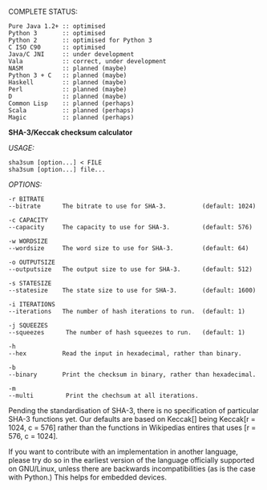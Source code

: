 COMPLETE STATUS:

    Pure Java 1.2+ :: optimised
    Python 3       :: optimised
    Python 2       :: optimised for Python 3
    C ISO C90      :: optimised
    Java/C JNI     :: under development
    Vala           :: correct, under development
    NASM           :: planned (maybe)
    Python 3 + C   :: planned (maybe)
    Haskell        :: planned (maybe)
    Perl           :: planned (maybe)
    D              :: planned (maybe)
    Common Lisp    :: planned (perhaps)
    Scala          :: planned (perhaps)
    Magic          :: planned (perhaps)


**SHA-3/Keccak checksum calculator**

*USAGE:*

    sha3sum [option...] < FILE
    sha3sum [option...] file...

*OPTIONS:*

    -r BITRATE
    --bitrate      The bitrate to use for SHA-3.          (default: 1024)
    
    -c CAPACITY
    --capacity     The capacity to use for SHA-3.         (default: 576)
    
    -w WORDSIZE
    --wordsize     The word size to use for SHA-3.        (default: 64)
    
    -o OUTPUTSIZE
    --outputsize   The output size to use for SHA-3.      (default: 512)
    
    -s STATESIZE
    --statesize    The state size to use for SHA-3.       (default: 1600)
    
    -i ITERATIONS
    --iterations   The number of hash iterations to run.  (default: 1)
    
    -j SQUEEZES
    --squeezes      The number of hash squeezes to run.   (default: 1)
    
    -h
    --hex          Read the input in hexadecimal, rather than binary.
    
    -b
    --binary       Print the checksum in binary, rather than hexadecimal.
    
    -m
    --multi         Print the chechsum at all iterations.


Pending the standardisation of SHA-3, there is no specification of particular SHA-3 functions yet.
Our defaults are based on Keccak[] being Keccak[r = 1024, c = 576] rather than the functions in
Wikipedias entires that uses [r = 576, c = 1024].


If you want to contribute with an implementation in another
language, please try do so in the earliest version of the
language officially supported on GNU/Linux, unless there are
backwards incompatibilities (as is the case with Python.)
This helps for embedded devices.

